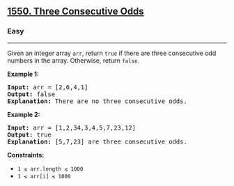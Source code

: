 ### <h2><a href="https://leetcode.com/problems/three-consecutive-odds/">1550. Three Consecutive Odds</a></h2>  
<h3>Easy</h3>  
<hr>  
<div>  
<p>Given an integer array <code>arr</code>, return <code>true</code> if there are three consecutive odd numbers in the array. Otherwise, return <code>false</code>.</p>  

<p><strong>Example 1:</strong></p>  
<pre>
<strong>Input:</strong> arr = [2,6,4,1]
<strong>Output:</strong> false
<strong>Explanation:</strong> There are no three consecutive odds.
</pre>  

<p><strong>Example 2:</strong></p>  
<pre>
<strong>Input:</strong> arr = [1,2,34,3,4,5,7,23,12]
<strong>Output:</strong> true
<strong>Explanation:</strong> [5,7,23] are three consecutive odds.
</pre>  

<p><strong>Constraints:</strong></p>  
<ul>  
  <li><code>1 &le; arr.length &le; 1000</code></li>  
  <li><code>1 &le; arr[i] &le; 1000</code></li>  
</ul>  
</div>

